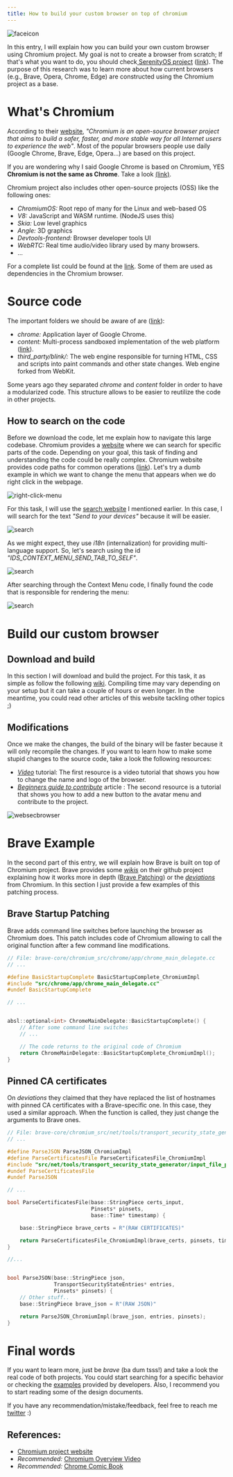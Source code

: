 ```yaml
---
title: How to build your custom browser on top of chromium
---
```


<div class="balloon_l">
  <div class="faceicon"><img src="../icon/otter_says.png" alt="faceicon" ></div>
  <p class="says">
  In this entry, I will explain how you can build your own custom browser using Chromium project. My goal is not to create a browser from scratch; If that's what you want to do, you should check<a href="https://serenityos.org/" style="display:inline"> SerenityOS project</a> (<a href="https://awesomekling.github.io/Ladybird-a-new-cross-platform-browser-project/">link</a>). The purpose of this research was to learn more about how current browsers (e.g., Brave, Opera, Chrome, Edge) are constructed using the Chromium project as a base.
  </p>
</div>

# What's Chromium

According to their [website](https://www.chromium.org/Home/), _"Chromium is an open-source browser project that aims to build a safer, faster, and more stable way for all Internet users to experience the web"_. Most of the popular browsers people use daily (Google Chrome, Brave, Edge, Opera...) are based on this project.

<div class="column" title="Chromium vs Google Chrome">
  <div style="overflow: hidden">
    <div style="float: left;">
        If you are wondering why I said Google Chrome is based on Chromium, YES <b> Chromium is not the same as Chrome</b>. Take a look <a href="https://chromium.googlesource.com/chromium/src.git/+/HEAD/docs/chromium_browser_vs_google_chrome.md">(link)</a>.
    </div>
  </div>
</div>

Chromium project also includes other open-source projects (OSS) like the following ones:

-   _ChromiumOS:_ Root repo of many for the Linux and web-based OS
-   _V8:_ JavaScript and WASM runtime. (NodeJS uses this)
-   _Skia:_ Low level graphics
-   _Angle:_ 3D graphics
-   _Devtools-frontend:_ Browser developer tools UI
-   _WebRTC:_ Real time audio/video library used by many browsers.
-   ...

For a complete list could be found at the [link](https://chromium.googlesource.com/). Some of them are used as dependencies in the Chromium browser.

# Source code

The important folders we should be aware of are ([link](https://www.chromium.org/developers/how-tos/getting-around-the-chrome-source-code/)):

-   _chrome:_ Application layer of Google Chrome.
-   _content:_ Multi-process sandboxed implementation of the web platform ([link](https://chromium.googlesource.com/chromium/src/+/HEAD/content/README.md)).
-   _third_party/blink/:_ The web engine responsible for turning HTML, CSS and scripts into paint commands and other state changes. Web engine forked from WebKit.

Some years ago they separated _chrome_ and _content_ folder in order to have a modularized code. This structure allows to be easier to reutilize the code in other projects.

## How to search on the code

Before we download the code, let me explain how to navigate this large codebase. Chromium provides a [website](https://www.chromium.org/chromium-projects/) where we can search for specific parts of the code. Depending on your goal, this task of finding and understanding the code could be really complex. Chromium website provides code paths for common operations ([link](https://www.chromium.org/developers/how-tos/getting-around-the-chrome-source-code/#code-paths-for-common-operations)). Let's try a dumb example in which we want to change the menu that appears when we do right click in the webpage.

![right-click-menu](/browser/custom.browser/right_click_menu.png)

For this task, I will use the [search website](https://chromium.googlesource.com/) I mentioned earlier. In this case, I will search for the text _"Send to your devices"_ because it will be easier.

![search](/browser/custom.browser/search_text.png)

As we might expect, they use _i18n_ (internalization) for providing multi-language support. So, let's search using the id _"IDS_CONTEXT_MENU_SEND_TAB_TO_SELF"_.

![search](/browser/custom.browser/search_id.png)

After searching through the Context Menu code, I finally found the code that is responsible for rendering the menu:

![search](/browser/custom.browser/search_code.png)

# Build our custom browser

## Download and build

In this section I will download and build the project. For this task, it as simple as follow the following [wiki](https://github.com/chromium/chromium/blob/main/docs/linux/build_instructions.md). Compiling time may vary depending on your setup but it can take a couple of hours or even longer. In the meantime, you could read other articles of this website tackling other topics ;)

## Modifications

Once we make the changes, the build of the binary will be faster because it will only recompile the changes. If you want to learn how to make some stupid changes to the source code, take a look the following resources:

-   _[Video](https://www.youtube.com/watch?v=p34rr443eE0)_ tutorial: The first resource is a video tutorial that shows you how to change the name and logo of the browser.
-   _[Beginners guide to contribute](https://meowni.ca/posts/chromium-101/)_ article : The second resource is a tutorial that shows you how to add a new button to the avatar menu and contribute to the project.

![websecbrowser](/browser/custom.browser/websecbrowser.png)

# Brave Example

In the second part of this entry, we will explain how Brave is built on top of Chromium project. Brave provides some [_wikis_](https://github.com/brave/brave-browser/wiki) on their github project explaining how it works more in depth ([Brave Patching](https://github.com/brave/brave-browser/wiki/Patching-Chromium)) or the [_deviations_](<https://github.com/brave/brave-browser/wiki/Deviations-from-Chromium-(features-we-disable-or-remove)>) from Chromium. In this section I just provide a few examples of this patching process.

## Brave Startup Patching

Brave adds command line switches before launching the browser as Chromium does. This patch includes code of Chromium allowing to call the original function after a few command line modifications.

```C++
// File: brave-core/chromium_src/chrome/app/chrome_main_delegate.cc
// ...

#define BasicStartupComplete BasicStartupComplete_ChromiumImpl
#include "src/chrome/app/chrome_main_delegate.cc"
#undef BasicStartupComplete

// ...


absl::optional<int> ChromeMainDelegate::BasicStartupComplete() {
    // After some command line switches
    // ...

    // The code returns to the original code of Chromium
    return ChromeMainDelegate::BasicStartupComplete_ChromiumImpl();
}

```

## Pinned CA certificates

On _deviations_ they claimed that they have replaced the list of hostnames with pinned CA certificates with a Brave-specific one. In this case, they used a similar approach. When the function is called, they just change the arguments to Brave ones.

```C++
// File: brave-core/chromium_src/net/tools/transport_security_state_generator/input_file_parsers.cc
// ...

#define ParseJSON ParseJSON_ChromiumImpl
#define ParseCertificatesFile ParseCertificatesFile_ChromiumImpl
#include "src/net/tools/transport_security_state_generator/input_file_parsers.cc"
#undef ParseCertificatesFile
#undef ParseJSON

// ...

bool ParseCertificatesFile(base::StringPiece certs_input,
                           Pinsets* pinsets,
                           base::Time* timestamp) {

    base::StringPiece brave_certs = R"(RAW CERTIFICATES)"

    return ParseCertificatesFile_ChromiumImpl(brave_certs, pinsets, timestamp);
}

//...


bool ParseJSON(base::StringPiece json,
               TransportSecurityStateEntries* entries,
               Pinsets* pinsets) {
    // Other stuff..
    base::StringPiece brave_json = R"(RAW JSON)"

    return ParseJSON_ChromiumImpl(brave_json, entries, pinsets);
}

```

# Final words

If you want to learn more, just be _brave_ (ba dum tsss!) and take a look the real code of both projects. You could start searching for a specific behavior or checking the [examples](https://www.chromium.org/developers/how-tos/getting-around-the-chrome-source-code/#code-paths-for-common-operations) provided by developers. Also, I recommend you to start reading some of the design documents.

If you have any recommendation/mistake/feedback, feel free to reach me [twitter](https://twitter.com/alberto_fdr) :)

## References:

-   [Chromium project website](https://www.chromium.org/chromium-projects/)
-   _Recommended:_ [Chromium Overview Video](https://www.youtube.com/watch?v=u11lbUWEeYI)
-   _Recommended:_ [Chrome Comic Book](https://www.google.com/googlebooks/chrome/)
